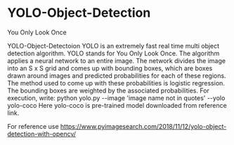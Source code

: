 # YOLO-Object-Detection
You Only Look Once

YOLO-Object-Detectoion
YOLO is an extremely fast real time multi object detection algorithm. YOLO stands for You Only Look Once. The algorithm applies a neural network to an entire image. The network divides the image into an S x S grid and comes up with bounding boxes, which are boxes drawn around images and predicted probabilities for each of these regions. The method used to come up with these probabilities is logistic regression. The bounding boxes are weighted by the associated probabilities.
    For execution, write: python yolo.py --image 'image name not in quotes' --yolo yolo-coco Here yolo-coco is pre-trained model downloaded from reference link.

  For reference use
https://www.pyimagesearch.com/2018/11/12/yolo-object-detection-with-opencv/


